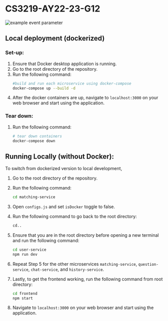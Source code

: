 
# CS3219-AY22-23-G12

![example event parameter](https://github.com/Punpun1643/PeerPrep/actions/workflows/main.yml/badge.svg?event=push)

## Local deployment (dockerized)

### Set-up:

1. Ensure that Docker desktop application is running. 
2. Go to the root directory of the repository.
3. Run the following command:
    ```bash
    #build and run each microservice using docker-compose
    docker-compose up --build -d
    ```
4. After the docker containers are up, navigate to  `localhost:3000` on your web browser and start using the application. 


### Tear down:
1. Run the following command:
   ```bash
   # tear down containers 
   docker-compose down
   ```

## Running Locally (without Docker):
To switch from dockerized version to local development, 
1. Go to the root directory of the repository.
2. Run the following command:
   ```bash 
   cd matching-service
   ```
3. Open `configs.js` and set `isDocker` toggle to false. 
4. Run the following command to go back to the root directory:
    ```bash 
   cd..
   ```
5. Ensure that you are in the root directory before opening a new terminal and run the following command:
   ``` bash 
   cd user-service
   npm run dev 
   ``` 
6. Repeat Step 5 for the other microservices `matching-service`, `question-service`, `chat-service`, and `history-service`.

7. Lastly, to get the frontend working, run the following command from root directory:
   ``` bash
   cd frontend
   npm start 
   ```
8. Navigate to  `localhost:3000` on your web browser and start using the application.

